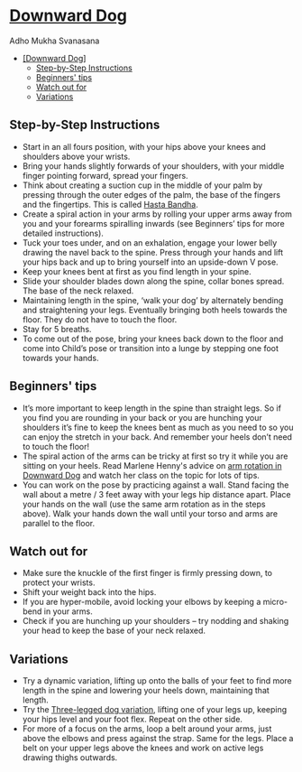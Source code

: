 # [Downward Dog]

Adho Mukha Svanasana

<!--TOC-->

- [\[Downward Dog\]](#downward-dog)
  - [Step-by-Step Instructions](#step-by-step-instructions)
  - [Beginners' tips](#beginners-tips)
  - [Watch out for](#watch-out-for)
  - [Variations](#variations)

<!--TOC-->

## Step-by-Step Instructions

- Start in an all fours position, with your hips above your knees and shoulders
  above your wrists.
- Bring your hands slightly forwards of your shoulders, with your middle finger
  pointing forward, spread your fingers.
- Think about creating a suction cup in the middle of your palm by pressing
  through the outer edges of the palm, the base of the fingers and the
  fingertips. This is called [Hasta Bandha].
- Create a spiral action in your arms by rolling your upper arms away from you
  and your forearms spiralling inwards (see Beginners’ tips for more detailed
  instructions).
- Tuck your toes under, and on an exhalation, engage your lower belly drawing
  the navel back to the spine. Press through your hands and lift your hips back
  and up to bring yourself into an upside-down V pose.
- Keep your knees bent at first as you find length in your spine.
- Slide your shoulder blades down along the spine, collar bones spread. The base
  of the neck relaxed.
- Maintaining length in the spine, ‘walk your dog’ by alternately bending and
  straightening your legs. Eventually bringing both heels towards the floor.
  They do not have to touch the floor.
- Stay for 5 breaths.
- To come out of the pose, bring your knees back down to the floor and come into
  Child’s pose or transition into a lunge by stepping one foot towards your
  hands.

## Beginners' tips

- It’s more important to keep length in the spine than straight legs. So if you
  find you are rounding in your back or you are hunching your shoulders it’s
  fine to keep the knees bent as much as you need to so you can enjoy the
  stretch in your back. And remember your heels don’t need to touch the floor!
- The spiral action of the arms can be tricky at first so try it while you are
  sitting on your heels. Read Marlene Henny's advice on [arm rotation in
  Downward Dog] and watch her class on the topic for lots of tips.
- You can work on the pose by practicing against a wall. Stand facing the wall
  about a metre / 3 feet away with your legs hip distance apart. Place your
  hands on the wall (use the same arm rotation as in the steps above). Walk your
  hands down the wall until your torso and arms are parallel to the floor.

## Watch out for

- Make sure the knuckle of the first finger is firmly pressing down, to protect
  your wrists.
- Shift your weight back into the hips.
- If you are hyper-mobile, avoid locking your elbows by keeping a micro-bend in
  your arms.
- Check if you are hunching up your shoulders – try nodding and shaking your
  head to keep the base of your neck relaxed.

## Variations

- Try a dynamic variation, lifting up onto the balls of your feet to find more
  length in the spine and lowering your heels down, maintaining that length.
- Try the [Three-legged dog variation], lifting one of your legs up, keeping
  your hips level and your foot flex. Repeat on the other side.
- For more of a focus on the arms, loop a belt around your arms, just above the
  elbows and press against the strap. Same for the legs. Place a belt on your
  upper legs above the knees and work on active legs drawing thighs outwards.

[Downward Dog]: https://www.ekhartyoga.com/resources/yoga-poses/downward-facing-dog-pose
[Hasta Bandha]: https://www.ekhartyoga.com/articles/anatomy/the-bandhas-preventing-yoga-injuries
[arm rotation in Downward Dog]: https://www.ekhartyoga.com/articles/practice/arm-rotation-in-downward-facing-dog
[Three-legged dog variation]: https://www.ekhartyoga.com/classes/1856/tutorial-on-open-hip-variation-of-three-legged-dog
